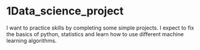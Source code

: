 # 1Data_science_project
I want to practice skills by completing some  simple projects. I expect to fix the basics of python, statistics and learn how to use different machine learning algorithms.
